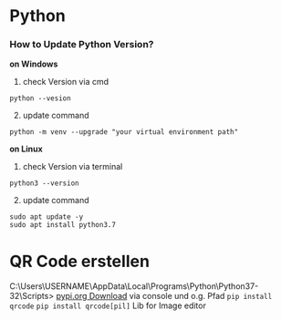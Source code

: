 # Python
### How to Update Python Version?
**on Windows**
1. check Version via cmd
```
python --vesion
```
2. update command
```
python -m venv --upgrade "your virtual environment path"
```

**on Linux**
1. check Version via terminal
```
python3 --version
```
2. update command
```
sudo apt update -y
sudo apt install python3.7
```

# QR Code erstellen
C:\Users\USERNAME\AppData\Local\Programs\Python\Python37-32\Scripts>
[pypi.org Download](https://pypi.org/project/qrcode/)
via console und o.g. Pfad
```pip install qrcode```
```pip install qrcode[pil]``` Lib for Image editor
